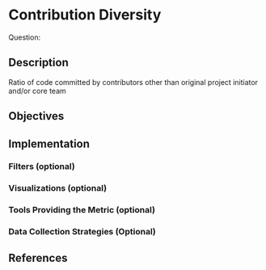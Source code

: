 # Contribution Diversity

Question: 

## Description

Ratio of code committed by contributors other than original project initiator and/or core team

## Objectives

## Implementation

### Filters (optional)

### Visualizations (optional)

### Tools Providing the Metric (optional)

### Data Collection Strategies (Optional)

## References
